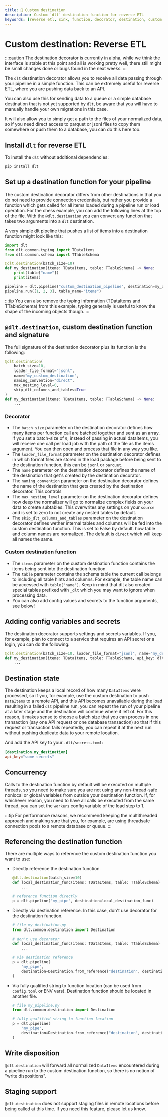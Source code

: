 ```yaml
---
title: 🧪 Custom destination
description: Custom `dlt` destination function for reverse ETL
keywords: [reverse etl, sink, function, decorator, destination, custom destination]
---
```


# Custom destination: Reverse ETL

:::caution
The destination decorator is currently in alpha, while we think the interface is stable at this point and all is working pretty well, there still might be
small changes done or bugs found in the next weeks.
:::

The `dlt` destination decorator allows you to receive all data passing through your pipeline in a simple function. This can be extremely useful for
reverse ETL, where you are pushing data back to an API.

You can also use this for sending data to a queue or a simple database destination that is not
yet supported by `dlt`, be aware that you will have to manually handle your own migrations in this case.

It will also allow you to simply get a path
to the files of your normalized data, so if you need direct access to parquet or jsonl files to copy them somewhere or push them to a database,
you can do this here too.

## Install `dlt` for reverse ETL

To install the `dlt` without additional dependencies:
```sh
pip install dlt
```

## Set up a destination function for your pipeline

The custom destination decorator differs from other destinations in that you do not need to provide connection credentials, but rather you provide a function which
gets called for all items loaded during a pipeline run or load operation. For the chess example, you can add the following lines at the top of the file.
With the `@dlt.destination` you can convert any function that takes two arguments into a `dlt` destination.

A very simple dlt pipeline that pushes a list of items into a destination function might look like this:

```py
import dlt
from dlt.common.typing import TDataItems
from dlt.common.schema import TTableSchema

@dlt.destination(batch_size=10)
def my_destination(items: TDataItems, table: TTableSchema) -> None:
    print(table["name"])
    print(items)

pipeline = dlt.pipeline("custom_destination_pipeline", destination=my_destination)
pipeline.run([1, 2, 3], table_name="items")
```

:::tip
You can also remove the typing information (TDataItems and TTableSchema) from this example, typing generally is useful to know the shape of the incoming objects though.
:::

## `@dlt.destination`, custom destination function and signature

The full signature of the destination decorator plus its function is the following:

```py
@dlt.destination(
    batch_size=10,
    loader_file_format="jsonl",
    name="my_custom_destination",
    naming_convention="direct",
    max_nesting_level=0,
    skip_dlt_columns_and_tables=True
)
def my_destination(items: TDataItems, table: TTableSchema) -> None:
    ...
```

### Decorator
* The `batch_size` parameter on the destination decorator defines how many items per function call are batched together and sent as an array. If you set a batch-size of `0`,
instead of passing in actual dataitems, you will receive one call per load job with the path of the file as the items argument. You can then open and process that file
in any way you like.
* The `loader_file_format` parameter on the destination decorator defines in which format files are stored in the load package before being sent to the destination function,
this can be `jsonl` or `parquet`.
* The `name` parameter on the destination decorator defines the name of the destination that get's created by the destination decorator.
* The `naming_convention` parameter on the destination decorator defines the name of the destination that gets created by the destination decorator. This controls
* The `max_nesting_level` parameter on the destination decorator defines how deep the normalizer will go to normalize complex fields on your data to create subtables. This overwrites any settings on your `source` and is set to zero to not create any nested tables by default.
* The `skip_dlt_columns_and_tables` parameter on the destination decorator defines wether internal tables and columns will be fed into the custom destination function. This is set to False by default.
how table and column names are normalized. The default is `direct` which will keep all names the same.

### Custom destination function
* The `items` parameter on the custom destination function contains the items being sent into the destination function.
* The `table` parameter contains the schema table the current call belongs to including all table hints and columns. For example, the table name can be accessed with `table["name"]`. Keep in mind that dlt also created special tables prefixed with `_dlt` which you may want to ignore when processing data.
* You can also add config values and secrets to the function arguments, see below!


## Adding config variables and secrets
The destination decorator supports settings and secrets variables. If you, for example, plan to connect to a service that requires an API secret or a login, you can do the following:

```py
@dlt.destination(batch_size=10, loader_file_format="jsonl", name="my_destination")
def my_destination(items: TDataItems, table: TTableSchema, api_key: dlt.secrets.value) -> None:
    ...
```


## Destination state

The destination keeps a local record of how many `DataItems` were processed, so if you, for example, use the custom destination to push `DataItems` to a remote API, and this
API becomes unavailable during the load resulting in a failed `dlt` pipeline run, you can repeat the run of your pipeline at a later stage and the destination will continue
where it left of. For this reason, it makes sense to choose a batch size that you can process in one transaction (say one API request or one database transaction) so that if this
request or transaction fails repeatedly, you can repeat it at the next run without pushing duplicate data to your remote location.

And add the API key to your `.dlt/secrets.toml`:

```toml
[destination.my_destination]
api_key="some secrets"
```


## Concurrency

Calls to the destination function by default will be executed on multiple threads, so you need to make sure you are not using any non-thread-safe nonlocal or global variables from outside
your destination function. If, for whichever reason, you need to have all calls be executed from the same thread, you can set the `workers` config variable of the load step to 1.

:::tip
For performance reasons, we recommend keeping the multithreaded approach and making sure that you, for example, are using threadsafe connection pools to a remote database or queue.
:::

## Referencing the destination function

There are multiple ways to reference the custom destination function you want to use:
- Directly reference the destination function

  ```py
  @dlt.destination(batch_size=10)
  def local_destination_func(items: TDataItems, table: TTableSchema) -> None:
      ...

  # reference function directly
  p = dlt.pipeline("my_pipe", destination=local_destination_func)
  ```
- Directly via destination reference. In this case, don't use decorator for the destination function.
  ```py
  # file my_destination.py
  from dlt.common.destination import Destination

  # don't use decorator
  def local_destination_func(items: TDataItems, table: TTableSchema) -> None:
      ...

  # via destination reference
  p = dlt.pipeline(
      "my_pipe",
      destination=Destination.from_reference("destination", destination_callable=local_destination_func)
  )
  ```
- Via fully qualified string to function location (can be used from `config.toml` or ENV vars). Destination function should be located in another file.
  ```py
  # file my_pipeline.py
  from dlt.common.destination import Destination

  # fully qualified string to function location
  p = dlt.pipeline(
      "my_pipe",
      destination=Destination.from_reference("destination", destination_callable="my_destination.local_destination_func")
  )
  ```


## Write disposition

`@dlt.destination` will forward all normalized `DataItems` encountered during a pipeline run to the custom destination function, so there is no notion of "write dispositions".

## Staging support

`@dlt.destination` does not support staging files in remote locations before being called at this time. If you need this feature, please let us know.

